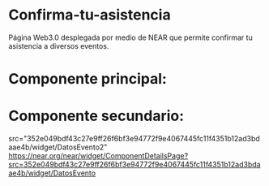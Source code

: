 # Confirma-tu-asistencia
Página Web3.0 desplegada por medio de NEAR que permite confirmar tu asistencia a diversos eventos.

# Componente principal:

# Componente secundario:
src="352e049bdf43c27e9ff26f6bf3e94772f9e4067445fc11f4351b12ad3bdaae4b/widget/DatosEvento2"
https://near.org/near/widget/ComponentDetailsPage?src=352e049bdf43c27e9ff26f6bf3e94772f9e4067445fc11f4351b12ad3bdaae4b/widget/DatosEvento

